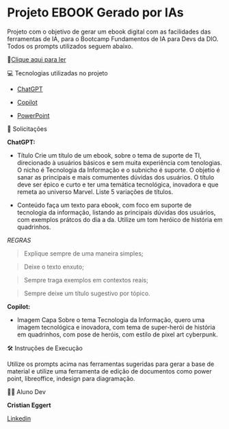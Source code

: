 # Projeto EBOOK Gerado por IAs

Projeto com o objetivo de gerar um ebook digital com as facilidades das ferramentas de IA, para o Bootcamp Fundamentos de IA para Devs da DIO. Todos os prompts utilizados seguem abaixo.

📕[Clique aqui para ler](https://github.com/Cristian-Eggert/meu-projeto/blob/main/Projeto%20Ebook.pdf)

💻 Tecnologias utilizadas no projeto

* [ChatGPT](https://chatgpt.com/?oai-dm=1)

* [Copilot](https://copilot.microsoft.com/?FORM=undexpand&)

* [PowerPoint](https://www.microsoft.com/en/microsoft-365/powerpoint)

🧠 Solicitações

**ChatGPT:**

- Título
Crie um título de um ebook, sobre o tema de suporte de TI, direcionado à usuários básicos e sem muita experiência com tenologias. O nicho é Tecnologia da Informação e o subnicho  é suporte. O objetio é sanar as principais e mais comumentes dúvidas dos usuários. O título deve ser épico e curto e ter uma temática tecnológica, inovadora e que remeta ao universo Marvel. Liste 5 variações de títulos.

- Conteúdo
faça um texto para ebook, com foco em suporte de tecnologia da informação, listando as principais dúvidas dos usuários, com exemplos prátcos do dia a da. Utilize um tom heróico de história em quadrinhos.

*REGRAS*
> Explique sempre de uma maneira simples;

> Deixe o texto enxuto;

> Sempre traga exemplos em contextos reais;

> Sempre deixe um título sugestivo por tópico.

**Copilot:**

- Imagem Capa
Sobre o tema Tecnologia da Informação, quero uma imagem tecnológica e inovadora, com tema de super-herói de história em quadrinhos, com pose de heróis, com estilo de pixel art cyberpunk.

🛠️ Instruções de Execução

Utilize os prompts acima nas ferramentas sugeridas para gerar a base de material e utilize uma ferramenta de edição de documentos como power point, libreoffice, indesign para diagramação.

👨‍💻 Aluno Dev

**Cristian Eggert**

[Linkedin](https://www.linkedin.com/in/cristian-eggert/)
